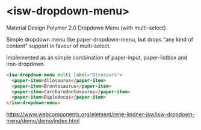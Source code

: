 # \<isw-dropdown-menu\>

Material Design Polymer 2.0 Dropdown Menu (with multi-select).

Simple dropdown menu like paper-dropdown-menu, but drops "any kind of content" support in favour of multi-select.

Implemented as an simple combination of paper-input, paper-listbox and iron-dropdown.

```html
<isw-dropdown-menu multi label="Dinosaurs">
  <paper-item>Allosaurus</paper-item>
  <paper-item>Brontosaurus</paper-item>
  <paper-item>Carcharodontosaurus</paper-item>
  <paper-item>Diplodocus</paper-item>
</isw-dropdown-menu>
```

https://www.webcomponents.org/element/rene-lindner-isw/isw-dropdown-menu/demo/demo/index.html
